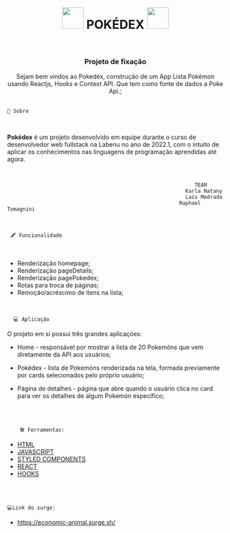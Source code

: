


<h1 align = "center"> <img src="https://cdn.emojidex.com/emoji/seal/redpokeball.png" width="50" height="50"  /> POKÉDEX <img src="https://cdn.emojidex.com/emoji/seal/redpokeball.png" width="50" height="50"  /> </h1>
</BR> <h3 align = "center"> Projeto de fixação</h3>



<p align = "center">Sejam bem vindos ao Pokedéx, construção de um App Lista Pokémon usando Reactjs, Hooks e Context API. Que tem como fonte de dados a Poke Api.;
</BR>
</BR>

    🚨 Sobre 
</BR>


**Pokédex** é um projeto desenvolvido em equipe durante o  curso de desenvolvedor web fullstack  na  Labenu no ano de 2022.1, com o intuito de aplicar os conhecimentos nas linguagens de programação aprendidas até agora. 
</BR>

</BR>

                                                                 TEAM    
                                                              Karla Natany
                                                              Laís Medrado
                                                            Raphael Tomagnini


 

 

 </BR>  

     🖋 Funcionalidade
</BR>

-  Renderização homepage;
-  Renderização pageDetails;
-  Renderização pagePokedex;
-  Rotas para troca de páginas;
-  Remoção/acréscimo de itens na lista;



 </BR>  

      💻 Aplicação

O projeto em si possui três grandes aplicações:

-  Home -  responsável por mostrar a lista de 20 Pokemóns que vem diretamente da API aos usuários;

- Pokédex - lista de Pokemóns renderizada na tela,
formada previamente por cards selecionados pelo próprio usuário;

- Página de detalhes - página que abre quando  o usuário clica no card para ver os detalhes de algum Pokemón específico; 

</br>
</br>

        🛠 Ferramentas:


- [HTML](https://www.learn-html.org/)
- [JAVASCRIPT](https://www.javascript.com/)
- [STYLED COMPONENTS](https://styled-components.com/)
- [REACT](https://pt-br.reactjs.org/)
- [HOOKS](https://pt-br.reactjs.org/docs/hooks-intro.html)

</BR>
</BR>



    💻Link do surge:
- https://economic-animal.surge.sh/
    



